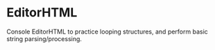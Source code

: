 # EditorHTML
Console EditorHTML to practice looping structures, and perform basic string parsing/processing.
